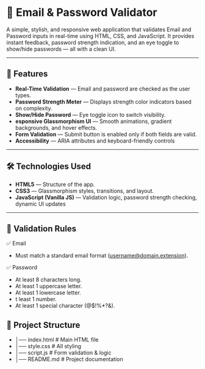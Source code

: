 # 📧 Email & Password Validator

A simple, stylish, and responsive web application that validates Email and Password inputs in real-time using HTML, CSS, and JavaScript.
It provides instant feedback, password strength indication, and an eye toggle to show/hide passwords — all with a clean UI.

---

## 🚀 Features

- **Real-Time Validation**  — Email and password are checked as the user types.
- **Password Strength Meter**  — Displays strength color indicators based on complexity.
- **Show/Hide Password**  — Eye toggle icon to switch visibility.
- **esponsive Glassmorphism UI**  — Smooth animations, gradient backgrounds, and hover effects.
- **Form Validation**  — Submit button is enabled only if both fields are valid.
- **Accessibility**  — ARIA attributes and keyboard-friendly controls
  
---

## 🛠️ Technologies Used

- **HTML5**  — Structure of the app.
- **CSS3**  — Glassmorphism styles, transitions, and layout.
- **JavaScript (Vanilla JS)**  — Validation logic, password strength checking, dynamic UI updates
  
---

## 📜 Validation Rules

✅ Email
- Must match a standard email format (username@domain.extension).

✅ Password
- At least 8 characters long.
- At least 1 uppercase letter.
- At least 1 lowercase letter.
- t least 1 number.
- At least 1 special character (@$!%*?&).

## 📂 Project Structure

- │── index.html      # Main HTML file
- │── style.css       # All styling
- │── script.js       # Form validation & logic
- │── README.md       # Project documentation
